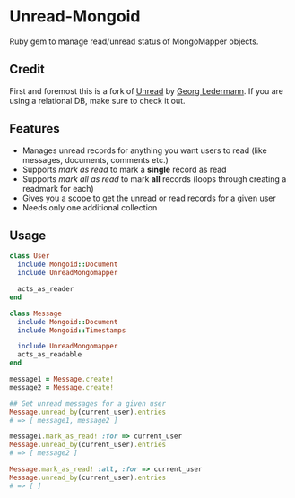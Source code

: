Unread-Mongoid
======

Ruby gem to manage read/unread status of MongoMapper objects.

## Credit
First and foremost this is a fork of [Unread](https://github.com/ledermann/unread) by [Georg Ledermann](http://www.georg-ledermann.de). If you are using a relational DB, make sure to check it out.

## Features

* Manages unread records for anything you want users to read (like messages, documents, comments etc.)
* Supports _mark as read_ to mark a **single** record as read
* Supports _mark all as read_ to mark **all** records (loops through creating a readmark for each)
* Gives you a scope to get the unread or read records for a given user
* Needs only one additional collection

## Usage

```ruby
class User
  include Mongoid::Document
  include UnreadMongomapper

  acts_as_reader
end

class Message
  include Mongoid::Document
  include Mongoid::Timestamps

  include UnreadMongomapper
  acts_as_readable
end

message1 = Message.create!
message2 = Message.create!

## Get unread messages for a given user
Message.unread_by(current_user).entries
# => [ message1, message2 ]

message1.mark_as_read! :for => current_user
Message.unread_by(current_user).entries
# => [ message2 ]

Message.mark_as_read! :all, :for => current_user
Message.unread_by(current_user).entries
# => [ ]
```
